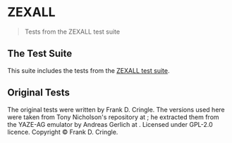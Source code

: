 # ZEXALL

> Tests from the ZEXALL test suite

## The Test Suite

This suite includes the tests from the [ZEXALL test suite](https://github.com/raxoft/z80test).

## Original Tests

The original tests were written by Frank D. Cringle. The versions used here were taken from Tony Nicholson's repository at
[](https://github.com/agn453/ZEXALL); he extracted them from the YAZE-AG emulator by Andreas Gerlich at [](https://agl.yaze-ag.de/).
Licensed under GPL-2.0 licence. Copyright © Frank D. Cringle.
